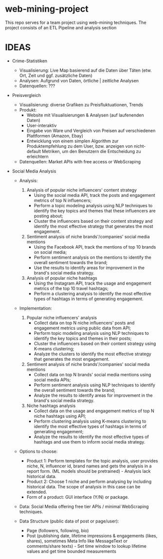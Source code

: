 # web-mining-project
This repo serves for a team project using web-mining techniques. The project consists of an ETL Pipeline and analysis section

# IDEAS

* Crime-Statistiken
    - Visualisierung: Live Map basierend auf die Daten über Täten (etw. Ort, Zeit und ggf. zusätzliche Daten)
    - Analysen: Aufgrund von Daten, örtliche | zeitliche Analysen
    - Datenquellen: ???

* Preisvergleich
    - Visualisierung: diverse Grafiken zu Preisfluktuationen, Trends
    - Produkt: 
        - Website mit Visualisierungen & Analysen (auf laufenenden Daten)
        - User-interaktiv
        - Eingabe von Ware und Vergleich von Preisen auf verschiedenen Plattformen (Amazon, Ebay)
        - Entwicklung von einem simplen Algorithm zur Produktempfehlung zu dem User, bzw. anzeigen von nicht-default Metriken, um den Benutzern die Entscheidung zu erleichtern
    - Datenquellen: Market APIs with free access or WebScraping

* Social Media Analysis
    - Analysis:
        1. Analysis of popular niche influencers' content strategy
            - Using the social media API, track the posts and engagement metrics of top N influencers;
            - Perform a topic modeling analysis using NLP techniques to identify the key topics and themes that these influencers are posting about;
            - Cluster the influencers based on their content strategy and identify the most effective strategy that generates the most engagement.
        2. Sentiment analysis of niche brands'/companies' social media mentions
            - Using the Facebook API, track the mentions of top 10 brands on social media;
            - Perform sentiment analysis on the mentions to identify the overall sentiment towards the brand;
            - Use the results to identify areas for improvement in the brand's social media strategy.
        3. Analysis of popular niche hashtags
            - Using the Instagram API, track the usage and engagement metrics of the top 10 travel hashtags;
            - Perform a clustering analysis to identify the most effective types of hashtags in terms of generating engagement.
    - Implementation:
        1. Popular niche influencers' analysis
            - Collect data on top N niche influencers' posts and engagement metrics using public data from API;
            - Perform topic modeling analysis using NLP techniques to identify the key topics and themes in their posts;
            - Cluster the influencers based on their content strategy using K-means clustering;
            - Analyze the clusters to identify the most effective strategy that generates the most engagement.
        2. Sentiment analysis of niche brands'/companies' social media mentions
            - Collect data on top N brands' social media mentions using social media APIs;
            - Perform sentiment analysis using NLP techniques to identify the overall sentiment towards the brand;
            - Analyze the results to identify areas for improvement in the brand's social media strategy.
        3. Niche hashtags analysis
            - Collect data on the usage and engagement metrics of top N niche hashtags using API;
            - Perform clustering analysis using K-means clustering to identify the most effective types of hashtags in terms of generating engagement;
            - Analyze the results to identify the most effective types of hashtags and use them to inform social media strategy.
    
    - Options to choose:
        - Product 1: Perform templates for the topic analysis, user provides niche, N, influencer id, brand names and gets the analysis in a report form. (ML models should be pretrained) - Analysis lack historical data.
        - Product 2: Choose 1 niche and perform analysing by including historical data. The scope of analysis in this case can be extended.
        - Form of a product: GUI interface (Y/N) or package.

    - Data: Social Media offering free tier APIs / minimal WebScraping techniques.
    - Data Structure (public data of post or page/user):
        - Page (followers, following, bio)
        - Post (publishing date, lifetime impressions & engagements (likes, shares), sometimes Meta Info like MessageText or comments/share texts) - Set time window to lookup lifetime values and get time bounded measurements
